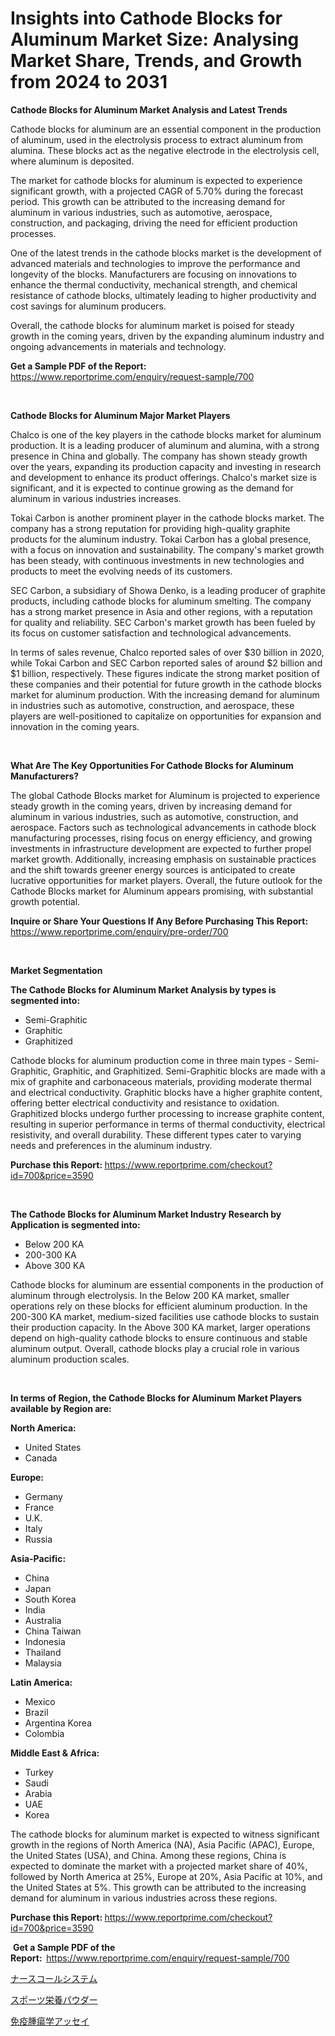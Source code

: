 <p><h1>Insights into Cathode Blocks for Aluminum Market Size: Analysing Market Share, Trends, and Growth from 2024 to 2031</h1></p><p><strong>Cathode Blocks for Aluminum Market Analysis and Latest Trends</strong></p>
<p><p>Cathode blocks for aluminum are an essential component in the production of aluminum, used in the electrolysis process to extract aluminum from alumina. These blocks act as the negative electrode in the electrolysis cell, where aluminum is deposited.</p><p>The market for cathode blocks for aluminum is expected to experience significant growth, with a projected CAGR of 5.70% during the forecast period. This growth can be attributed to the increasing demand for aluminum in various industries, such as automotive, aerospace, construction, and packaging, driving the need for efficient production processes.</p><p>One of the latest trends in the cathode blocks market is the development of advanced materials and technologies to improve the performance and longevity of the blocks. Manufacturers are focusing on innovations to enhance the thermal conductivity, mechanical strength, and chemical resistance of cathode blocks, ultimately leading to higher productivity and cost savings for aluminum producers.</p><p>Overall, the cathode blocks for aluminum market is poised for steady growth in the coming years, driven by the expanding aluminum industry and ongoing advancements in materials and technology.</p></p>
<p><strong>Get a Sample PDF of the Report:&nbsp;</strong> <a href="https://www.reportprime.com/enquiry/request-sample/700">https://www.reportprime.com/enquiry/request-sample/700</a></p>
<p>&nbsp;</p>
<p><strong>Cathode Blocks for Aluminum Major Market Players</strong></p>
<p><p>Chalco is one of the key players in the cathode blocks market for aluminum production. It is a leading producer of aluminum and alumina, with a strong presence in China and globally. The company has shown steady growth over the years, expanding its production capacity and investing in research and development to enhance its product offerings. Chalco's market size is significant, and it is expected to continue growing as the demand for aluminum in various industries increases.</p><p>Tokai Carbon is another prominent player in the cathode blocks market. The company has a strong reputation for providing high-quality graphite products for the aluminum industry. Tokai Carbon has a global presence, with a focus on innovation and sustainability. The company's market growth has been steady, with continuous investments in new technologies and products to meet the evolving needs of its customers.</p><p>SEC Carbon, a subsidiary of Showa Denko, is a leading producer of graphite products, including cathode blocks for aluminum smelting. The company has a strong market presence in Asia and other regions, with a reputation for quality and reliability. SEC Carbon's market growth has been fueled by its focus on customer satisfaction and technological advancements.</p><p>In terms of sales revenue, Chalco reported sales of over $30 billion in 2020, while Tokai Carbon and SEC Carbon reported sales of around $2 billion and $1 billion, respectively. These figures indicate the strong market position of these companies and their potential for future growth in the cathode blocks market for aluminum production. With the increasing demand for aluminum in industries such as automotive, construction, and aerospace, these players are well-positioned to capitalize on opportunities for expansion and innovation in the coming years.</p></p>
<p>&nbsp;</p>
<p><strong>What Are The Key Opportunities For Cathode Blocks for Aluminum Manufacturers?</strong></p>
<p><p>The global Cathode Blocks market for Aluminum is projected to experience steady growth in the coming years, driven by increasing demand for aluminum in various industries, such as automotive, construction, and aerospace. Factors such as technological advancements in cathode block manufacturing processes, rising focus on energy efficiency, and growing investments in infrastructure development are expected to further propel market growth. Additionally, increasing emphasis on sustainable practices and the shift towards greener energy sources is anticipated to create lucrative opportunities for market players. Overall, the future outlook for the Cathode Blocks market for Aluminum appears promising, with substantial growth potential.</p></p>
<p><strong>Inquire or Share Your Questions If Any Before Purchasing This Report:</strong> <a href="https://www.reportprime.com/enquiry/pre-order/700">https://www.reportprime.com/enquiry/pre-order/700</a></p>
<p>&nbsp;</p>
<p><strong>Market Segmentation</strong></p>
<p><strong>The Cathode Blocks for Aluminum Market Analysis by types is segmented into:</strong></p>
<p><ul><li>Semi-Graphitic</li><li>Graphitic</li><li>Graphitized</li></ul></p>
<p><p>Cathode blocks for aluminum production come in three main types - Semi-Graphitic, Graphitic, and Graphitized. Semi-Graphitic blocks are made with a mix of graphite and carbonaceous materials, providing moderate thermal and electrical conductivity. Graphitic blocks have a higher graphite content, offering better electrical conductivity and resistance to oxidation. Graphitized blocks undergo further processing to increase graphite content, resulting in superior performance in terms of thermal conductivity, electrical resistivity, and overall durability. These different types cater to varying needs and preferences in the aluminum industry.</p></p>
<p><strong>Purchase this Report:&nbsp;</strong><a href="https://www.reportprime.com/checkout?id=700&price=3590">https://www.reportprime.com/checkout?id=700&price=3590</a></p>
<p>&nbsp;</p>
<p><strong>The Cathode Blocks for Aluminum Market Industry Research by Application is segmented into:</strong></p>
<p><ul><li>Below 200 KA</li><li>200-300 KA</li><li>Above 300 KA</li></ul></p>
<p><p>Cathode blocks for aluminum are essential components in the production of aluminum through electrolysis. In the Below 200 KA market, smaller operations rely on these blocks for efficient aluminum production. In the 200-300 KA market, medium-sized facilities use cathode blocks to sustain their production capacity. In the Above 300 KA market, larger operations depend on high-quality cathode blocks to ensure continuous and stable aluminum output. Overall, cathode blocks play a crucial role in various aluminum production scales.</p></p>
<p>&nbsp;</p>
<p><strong>In terms of Region, the Cathode Blocks for Aluminum Market Players available by Region are:</strong></p>
<p>
    <p> <strong> North America: </strong>
        <ul>
            <li>United States</li>
            <li>Canada</li>
        </ul>
        </p> 
    <p> <strong> Europe: </strong>
        <ul>
            <li>Germany</li>
            <li>France</li>
            <li>U.K.</li>
            <li>Italy</li>
            <li>Russia</li>
        </ul>
        </p> 
    <p> <strong> Asia-Pacific: </strong>
        <ul>
            <li>China</li>
            <li>Japan</li>
            <li>South Korea</li>
            <li>India</li>
            <li>Australia</li>
            <li>China Taiwan</li>
            <li>Indonesia</li>
            <li>Thailand</li>
            <li>Malaysia</li>
        </ul>
        </p> 
    <p> <strong> Latin America: </strong>
        <ul>
            <li>Mexico</li>
            <li>Brazil</li>
            <li>Argentina Korea</li>
            <li>Colombia</li>
        </ul>
        </p> 
    <p> <strong> Middle East & Africa: </strong>
        <ul>
            <li>Turkey</li>
            <li>Saudi</li>
            <li>Arabia</li>
            <li>UAE</li>
            <li>Korea</li>
        </ul>
    </p>
    </p>
<p><p>The cathode blocks for aluminum market is expected to witness significant growth in the regions of North America (NA), Asia Pacific (APAC), Europe, the United States (USA), and China. Among these regions, China is expected to dominate the market with a projected market share of 40%, followed by North America at 25%, Europe at 20%, Asia Pacific at 10%, and the United States at 5%. This growth can be attributed to the increasing demand for aluminum in various industries across these regions.</p></p>
<p><strong>Purchase this Report: </strong><a href="https://www.reportprime.com/checkout?id=700&price=3590">https://www.reportprime.com/checkout?id=700&price=3590</a></p>
<p>&nbsp;<strong>Get a Sample PDF of the Report:&nbsp;&nbsp;</strong><a href="https://www.reportprime.com/enquiry/request-sample/700">https://www.reportprime.com/enquiry/request-sample/700</a></p>
<p><strong></strong></p>
<p><p><a href="https://medium.com/@attyourniture/%E3%83%8A%E3%83%BC%E3%82%B9%E3%82%B3%E3%83%BC%E3%83%AB%E3%82%B7%E3%82%B9%E3%83%86%E3%83%A0%E5%B8%82%E5%A0%B4%E3%81%AE%E8%A6%8F%E6%A8%A1-cagr-%E3%83%88%E3%83%AC%E3%83%B3%E3%83%89-2024-2030-398dc499028c">ナースコールシステム</a></p><p><a href="https://medium.com/@attyourniture/%E3%82%B9%E3%83%9D%E3%83%BC%E3%83%84%E6%A0%84%E9%A4%8A%E8%A3%9C%E5%8A%A9%E9%A3%9F%E5%93%81%E5%B8%82%E5%A0%B4-%E7%A8%AE%E9%A1%9E-%E7%94%A8%E9%80%94-%E5%9C%B0%E7%90%86%E3%81%AB%E3%82%88%E3%82%8B%E5%8C%85%E6%8B%AC%E7%9A%84%E8%A9%95%E4%BE%A1-b99bf814904f">スポーツ栄養パウダー</a></p><p><a href="https://medium.com/@a.d.michael1/%E5%85%8D%E7%96%AB%E8%85%AB%E7%98%8D%E5%AD%A6%E8%A9%A6%E9%A8%93%E5%B8%82%E5%A0%B4%E3%81%AE%E5%B8%82%E5%A0%B4%E8%AA%BF%E6%9F%BB%E3%83%AC%E3%83%9D%E3%83%BC%E3%83%88-%E3%81%9D%E3%81%AE%E6%AD%B4%E5%8F%B2%E3%81%A82031%E5%B9%B4%E3%81%BE%E3%81%A7%E3%81%AE%E4%BA%88%E6%B8%AC-b186bfce0b36">免疫腫瘍学アッセイ</a></p></p>